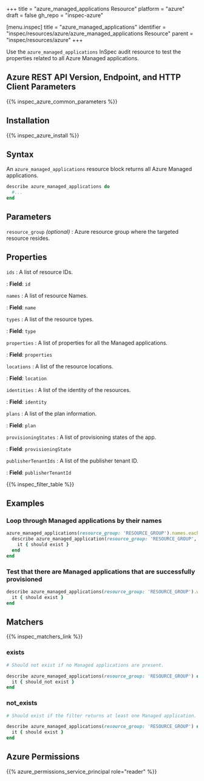 +++
title = "azure_managed_applications Resource"
platform = "azure"
draft = false
gh_repo = "inspec-azure"

[menu.inspec]
title = "azure_managed_applications"
identifier = "inspec/resources/azure/azure_managed_applications Resource"
parent = "inspec/resources/azure"
+++

Use the `azure_managed_applications` InSpec audit resource to test the properties related to all Azure Managed applications.

## Azure REST API Version, Endpoint, and HTTP Client Parameters

{{% inspec_azure_common_parameters %}}

## Installation

{{% inspec_azure_install %}}

## Syntax

An `azure_managed_applications` resource block returns all Azure Managed applications.

```ruby
describe azure_managed_applications do
  #...
end
```

## Parameters

`resource_group`  _(optional)_
: Azure resource group where the targeted resource resides.

## Properties

`ids`
: A list of resource IDs.

: **Field**: `id`

`names`
: A list of resource Names.

: **Field**: `name`

`types`
: A list of the resource types.

: **Field**: `type`

`properties`
: A list of properties for all the Managed applications.

: **Field**: `properties`

`locations`
: A list of the resource locations.

: **Field**: `location`

`identities`
: A list of the identity of the resources.

: **Field**: `identity`

`plans`
: A list of the plan information.

: **Field**: `plan`

`provisioningStates`
: A list of provisioning states of the app.

: **Field**: `provisioningState`

`publisherTenantIds`
: A list of the publisher tenant ID.

: **Field**: `publisherTenantId`

{{% inspec_filter_table %}}

## Examples

### Loop through Managed applications by their names

```ruby
azure_managed_applications(resource_group: 'RESOURCE_GROUP').names.each do |name|
  describe azure_managed_application(resource_group: 'RESOURCE_GROUP', name: name) do
    it { should exist }
  end
end
```

### Test that there are Managed applications that are successfully provisioned

```ruby
describe azure_managed_applications(resource_group: 'RESOURCE_GROUP').where(provisioningState: 'Succeeded') do
  it { should exist }
end
```

## Matchers

{{% inspec_matchers_link %}}

### exists

```ruby
# Should not exist if no Managed applications are present.

describe azure_managed_applications(resource_group: 'RESOURCE_GROUP') do
  it { should_not exist }
end
```

### not_exists

```ruby
# Should exist if the filter returns at least one Managed application.

describe azure_managed_applications(resource_group: 'RESOURCE_GROUP') do
  it { should exist }
end
```

## Azure Permissions

{{% azure_permissions_service_principal role="reader" %}}
